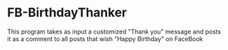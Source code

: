 # FB-BirthdayThanker
This program takes as input a customized "Thank you" message and posts it as a comment to all posts that wish "Happy Birthday" on FaceBook
